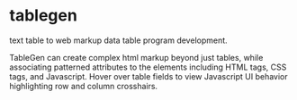 tablegen
========

text table to web markup data table program development.

TableGen can create complex html markup beyond just tables, while associating patterned attributes to the elements including HTML tags, CSS tags, and Javascript. Hover over table fields to view Javascript UI behavior highlighting row and column crosshairs.